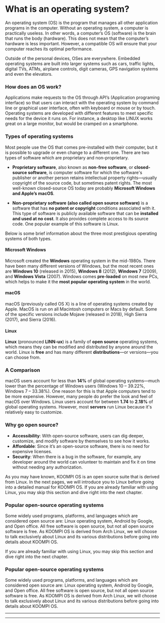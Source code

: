 # What is an operating system?

An operating system (OS) is the program that manages all other application programs in the computer. Without an operating system, a computer is practically useless. In other words, a computer’s OS (software) is the brain that runs the body (hardware). This does not mean that the computer’s hardware is less important. However, a compatible OS will ensure that your computer reaches its optimal performance. 

Outside of the personal devices, OSes are everywhere. Embedded operating systems are built into larger systems such as cars, traffic lights, digital TVs, ATMs, airplane controls, digit cameras, GPS navigation systems and even the elevators. 

### How does an OS work? 
Applications make requests to the OS through API’s (Application programing interface) so that users can interact with the operating system by command line or graphical user interface, often with keyboard or mouse or by touch. Operating systems are developed with different features to meet specific needs for the device it runs on. For instance, a desktop like LINUX works great on a large monitor, but would be cramped on a smartphone. 

### Types of operating systems
Most people use the OS that comes pre-installed with their computer, but it is possible to upgrade or even change to a different one. There are two types of software which are proprietary and non-proprietary.
- **Proprietary software**, also known as **non-free software**, or **closed-source software**, is computer software for which the software's publisher or another person retains intellectual property rights—usually copyright of the source code, but sometimes patent rights. The most well-known closed-source OS today are probably **Microsoft Windows and Apple’s macOS**.

- **Non-proprietary software** **(also called open source software)**  is a software that has **no patent or copyright** conditions associated with it. This type of software is publicly available software that can be **installed and used at no cost**. It also provides complete access to its source code. One popular example of this software is Linux. 

Below is some brief information about the three most prestigious operating systems of both types. 

#### **Microsoft Windows**
Microsoft created the **Windows** operating system in the mid-1980s. There have been many different versions of Windows, but the most recent ones are **Windows 10** (released in 2015), **Windows 8** (2012), **Windows 7** (2009), and **Windows Vista** (2007). Windows comes **pre-loaded** on most new PCs, which helps to make it the **most popular operating system** in the world. 

#### **macOS**
macOS (previously called OS X) is a line of operating systems created by Apple. MacOS is run on all Macintosh computers or Macs by default. Some of the specific versions include Mojave (released in 2018), High Sierra (2017), and Sierra (2016).

#### **Linux**
**Linux** (pronounced **LINN-ux**) is a family of **open source** operating systems, which means they can be modified and distributed by anyone around the world. Linux is **free** and has many different **distributions**—or versions—you can choose from.

### A Comparison 
macOS users account for less than **14%** of global operating systems—much lower than the percentage of Windows users (Windows 10 – 39.22%, Windows 7 – 33.38%). One reason for this is that Apple computers tend to be more expensive. However, many people do prefer the look and feel of macOS over Windows. Linux users account for between **1.74** to **2.18%** of global operating systems. However, most **servers** run Linux because it's relatively easy to customize.

### Why go open source?
- **Accessibility**: With open-source software, users can dig deeper, customize, and modify software by themselves to see how it works.
- **Affordable**: Since it’s an open-source software, there is no need for expensive licenses.
- **Security**: When there is a bug in the software, for example, any developer around the world can volunteer to maintain and fix it on time without needing any authorization.

As you may have known, KOOMPI OS is an open source suite that is derived from Linux. In the next pages, we will introduce you to Linux before going into a detailed manual for KOOMPI OS. If you are already familiar with using Linux, you may skip this section and dive right into the next chapter. 

### Popular open-source operating systems
Some widely used programs, platforms, and languages which are considered open source are: Linux operating system, Android by Google, and Open office. All free software is open source, but not all open source software is free. As KOOMPI OS is derived from Arch Linux, we will choose to talk exclusively about Linux and its various distributions before going into details about KOOMPI OS. 

If you are already familiar with using Linux, you may skip this section and dive right into the next chapter. 

### Popular open-source operating systems

Some widely used programs, platforms, and languages which are considered open source are: Linux operating system, Android by Google, and Open office. All free software is open source, but not all open source software is free. As KOOMPI OS is derived from Arch Linux, we will choose to talk exclusively about Linux and its various distributions before going into details about KOOMPI OS.

---
---
